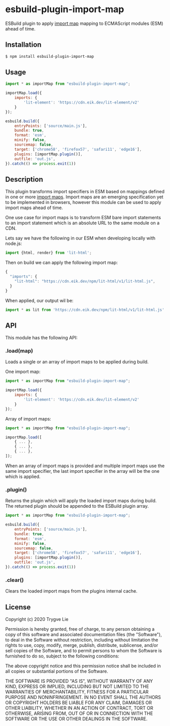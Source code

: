 # esbuild-plugin-import-map

ESBuild plugin to apply [import map](https://github.com/WICG/import-maps#multiple-import-map-support) mapping to ECMAScript modules (ESM) ahead of time.

## Installation

```bash
$ npm install esbuild-plugin-import-map
```

## Usage

```js
import * as importMap from "esbuild-plugin-import-map";

importMap.load({
    imports: {
        'lit-element': 'https://cdn.eik.dev/lit-element/v2'
    }
});

esbuild.build({
    entryPoints: ['source/main.js'],
    bundle: true,
    format: 'esm',
    minify: false,
    sourcemap: false,
    target: ['chrome58', 'firefox57', 'safari11', 'edge16'],
    plugins: [importMap.plugin()],
    outfile: 'out.js',
}).catch(() => process.exit(1))
```

## Description

This plugin transforms import specifiers in ESM based on mappings defined in one or more [import maps](https://github.com/WICG/import-maps#multiple-import-map-support). Import maps are an emerging specification yet to be implemented in browsers, however this module can be used to apply import maps ahead of time.

One use case for import maps is to transform ESM bare import statements to an import statement which is an absolute URL to the same module on a CDN.

Lets say we have the following in our ESM when developing locally with node.js:

```js
import {html, render} from 'lit-html';
```

Then on build we can apply the following import map:

```js
{
  "imports": {
    "lit-html": "https://cdn.eik.dev/npm/lit-html/v1/lit-html.js",
  }
}
```

When applied, our output wil be:

```js
import * as lit from 'https://cdn.eik.dev/npm/lit-html/v1/lit-html.js'
```

## API

This module has the following API:

### .load(map)

Loads a single or an array of import maps to be applied during build.

One import map:

```js
import * as importMap from "esbuild-plugin-import-map";

importMap.load({
    imports: {
        'lit-element': 'https://cdn.eik.dev/lit-element/v2'
    }
});
```

Array of import maps:

```js
import * as importMap from "esbuild-plugin-import-map";

importMap.load([
    { ... },
    { ... },
    { ... },
]);
```

When an array of import maps is provided and multiple import maps use the same import specifier, the last import specifier in the array will be the one which is applied.

### .plugin()

Returns the plugin which will apply the loaded import maps during build. The returned plugin should be appended to the ESBuild plugin array.

```js
import * as importMap from "esbuild-plugin-import-map";

esbuild.build({
    entryPoints: ['source/main.js'],
    bundle: true,
    format: 'esm',
    minify: false,
    sourcemap: false,
    target: ['chrome58', 'firefox57', 'safari11', 'edge16'],
    plugins: [importMap.plugin()],
    outfile: 'out.js',
}).catch(() => process.exit(1))
```

### .clear()

Clears the loaded import maps from the plugins internal cache. 

## License

Copyright (c) 2020 Trygve Lie

Permission is hereby granted, free of charge, to any person obtaining a copy
of this software and associated documentation files (the "Software"), to deal
in the Software without restriction, including without limitation the rights
to use, copy, modify, merge, publish, distribute, sublicense, and/or sell
copies of the Software, and to permit persons to whom the Software is
furnished to do so, subject to the following conditions:

The above copyright notice and this permission notice shall be included in all
copies or substantial portions of the Software.

THE SOFTWARE IS PROVIDED "AS IS", WITHOUT WARRANTY OF ANY KIND, EXPRESS OR
IMPLIED, INCLUDING BUT NOT LIMITED TO THE WARRANTIES OF MERCHANTABILITY,
FITNESS FOR A PARTICULAR PURPOSE AND NONINFRINGEMENT. IN NO EVENT SHALL THE
AUTHORS OR COPYRIGHT HOLDERS BE LIABLE FOR ANY CLAIM, DAMAGES OR OTHER
LIABILITY, WHETHER IN AN ACTION OF CONTRACT, TORT OR OTHERWISE, ARISING FROM,
OUT OF OR IN CONNECTION WITH THE SOFTWARE OR THE USE OR OTHER DEALINGS IN THE
SOFTWARE.
